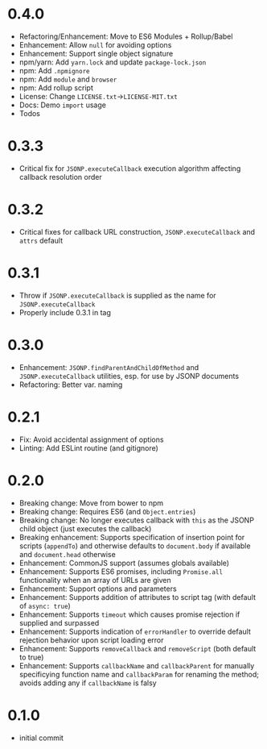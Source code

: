 # 0.4.0

- Refactoring/Enhancement: Move to ES6 Modules + Rollup/Babel
- Enhancement: Allow `null` for avoiding options
- Enhancement: Support single object signature
- npm/yarn: Add `yarn.lock` and update `package-lock.json`
- npm: Add `.npmignore`
- npm: Add `module` and `browser`
- npm: Add rollup script
- License: Change `LICENSE.txt`->`LICENSE-MIT.txt`
- Docs: Demo `import` usage
- Todos

# 0.3.3

-   Critical fix for `JSONP.executeCallback` execution algorithm affecting
    callback resolution order

# 0.3.2

-   Critical fixes for callback URL construction, `JSONP.executeCallback` and `attrs` default

# 0.3.1

-   Throw if `JSONP.executeCallback` is supplied as the name for `JSONP.executeCallback`
-   Properly include 0.3.1 in tag

# 0.3.0

-   Enhancement: `JSONP.findParentAndChildOfMethod` and `JSONP.executeCallback` utilities, esp. for use by JSONP documents
-   Refactoring: Better var. naming

# 0.2.1

-   Fix: Avoid accidental assignment of options
-   Linting: Add ESLint routine (and gitignore)

# 0.2.0

-   Breaking change: Move from bower to npm
-   Breaking change: Requires ES6 (and `Object.entries`)
-   Breaking change: No longer executes callback with `this` as the JSONP child object (just executes the callback)
-   Breaking enhancement: Supports specification of insertion point for scripts (`appendTo`) and otherwise defaults to `document.body` if available and `document.head` otherwise
-   Enhancement: CommonJS support (assumes globals available)
-   Enhancement: Supports ES6 promises, including `Promise.all` functionality when an array of URLs are given
-   Enhancement: Support options and parameters
-   Enhancement: Supports addition of attributes to script tag (with default of `async: true`)
-   Enhancement: Supports `timeout` which causes promise rejection if supplied and surpassed
-   Enhancement: Supports indication of `errorHandler` to override default rejection behavior upon script loading error
-   Enhancement: Supports `removeCallback` and `removeScript` (both default to true)
-   Enhancement: Supports `callbackName` and `callbackParent` for manually specificying function name and `callbackParam` for renaming the method; avoids adding any if `callbackName` is falsy

# 0.1.0
-   initial commit
